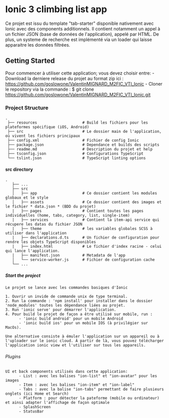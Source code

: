 # Ionic 3 climbing list app

Ce projet est issu du template "tab-starter" disponible nativement avec Ionic avec des components additionnels. Il contient notamment un appel à un fichier JSON (base de données de l'application), appelé par HTML.
De plus, un systeme de recherche est implémenté via un loader qui laisse apparaitre les données filtrées. 


## Getting Started

Pour commencer à utiliser cette application; vous devez choisir entre:
      - Download la derniere release du projet au format zip ici :  https://github.com/goslowone/ValentinMIGNARD_M2FIC_VTI_Ionic
      - Cloner le repository via la commande : $ git clone https://github.com/goslowone/ValentinMIGNARD_M2FIC_VTI_Ionic.git


### Project Structure
```
.
 ├── resources                    # Build les fichiers pour les plateformes spécifique (iOS, Android) 
 ├── src                          # Le dossier main de l'application, où vivent les fichiers principaux
 ├── config.xml                   # Fichier de config Ionic
 ├── package.json                 # Dependance et builds des scripts
 ├── readme.md                    # Description du projet et help
 ├── tsconfig.json                # Configurations TypeScript
 └── tslint.json                  # TypeScript linting options
```

#### src directory
```
.
   ├── ...
   ├── src                       
   │   ├── app                    # Ce dossier contient les modules globaux et le style
   │   ├── assets                 # Ce dossier contient des images et le fichier * data.json * (BDD du projet)
   |   ├── pages                  # Contient toutes les pages individuelles (home, tabs, category, list, single-item)
   |   ├── services               # Contient la item-api service qui récupere les datas du fichier JSON
   |   ├── theme                  # les variables globales SCSS à utiliser dans l'application
   |   ├── declarations.d.ts      # Un fichier de configuration pour rendre les objets TypeScript disponibles
   |   ├── index.html             # Le fichier d'index racine - celui qui lance l'application.
   |   ├── manifest.json          # Metadata de l'app
   │   └── service-worker.js      # Fichier de configuration cache
   └── ...
```


##### Start the project
```
Le projet se lance avec les commandes basiques d'Ionic

1. Ouvrir un invide de commande unix de type terminal.
2. Run la commande : 'npm install' pour installer dans le dossier 'node_modules' toutes les dépendance liées au projet.
3. Run 'ionic serve' pour démarrer l'application.
4. Pour build le projet de façon a être utilisé sur mobile, run : 
      - 'ionic build android' pour un mobile Android
      - 'ionic build ios' pour un mobile IOS (à privilégier sur MacOs).

Une alternative consiste à émuler l'application sur un appareil ou à l'uploader sur le ionic cloud. À partir de là, vous pouvez télécharger l'application ionic view et l'utiliser sur tous les appareils.
```

###### Plugins
```
UI et back components utilisés dans cette application:
      - List : avec les balises "ion-list" et "ion-avatar" pour les images 
      - Item : avec les balises "ion-item" et "ion-label"
      - Tabs : avec la balise "ion-tabs" permettant de faire plusieurs onglets (ici Home et Search)
      - Platform : pour détecter la pateforme (mobile ou ordinateur) et ainsi adapter l'affichage de façon optimale
      - SplashScreen
      - StatusBar 
```